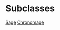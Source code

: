 <!-- TITLE: Sorcerer -->
<!-- SUBTITLE: A Sorcerer's philosophy is simple - magic in its purest form is the greatest gift to all mankind. Viewing other magical specialties as inferior and watered down, a sorcerer constantly tries to sharpen his mind and stay focused on his craft. Knowledge is literal power to a sorcerer, and he looks down upon those that don't expend an effort to learn and develop -->

# Subclasses
[Sage](sage)
[Chronomage](chronomage)